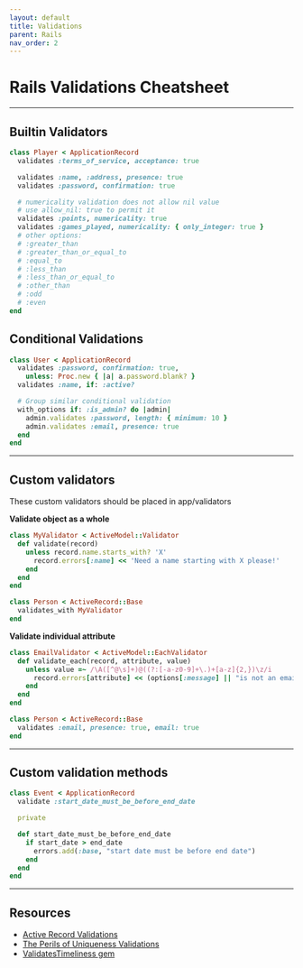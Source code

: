 ```yaml
---
layout: default
title: Validations
parent: Rails
nav_order: 2
---
```


# Rails Validations Cheatsheet

---

## Builtin Validators

```rb
class Player < ApplicationRecord
  validates :terms_of_service, acceptance: true

  validates :name, :address, presence: true
  validates :password, confirmation: true

  # numericality validation does not allow nil value
  # use allow_nil: true to permit it
  validates :points, numericality: true
  validates :games_played, numericality: { only_integer: true }
  # other options:
  # :greater_than
  # :greater_than_or_equal_to
  # :equal_to
  # :less_than
  # :less_than_or_equal_to
  # :other_than
  # :odd
  # :even
end
```

## Conditional Validations

```rb
class User < ApplicationRecord
  validates :password, confirmation: true,
    unless: Proc.new { |a| a.password.blank? }
  validates :name, if: :active?

  # Group similar conditional validation
  with_options if: :is_admin? do |admin|
    admin.validates :password, length: { minimum: 10 }
    admin.validates :email, presence: true
  end
end
```

---

## Custom validators

These custom validators should be placed in app/validators

__Validate object as a whole__

```rb
class MyValidator < ActiveModel::Validator
  def validate(record)
    unless record.name.starts_with? 'X'
      record.errors[:name] << 'Need a name starting with X please!'
    end
  end
end

class Person < ActiveRecord::Base
  validates_with MyValidator
end
```

__Validate individual attribute__

```rb
class EmailValidator < ActiveModel::EachValidator
  def validate_each(record, attribute, value)
    unless value =~ /\A([^@\s]+)@((?:[-a-z0-9]+\.)+[a-z]{2,})\z/i
      record.errors[attribute] << (options[:message] || "is not an email")
    end
  end
end

class Person < ActiveRecord::Base
  validates :email, presence: true, email: true
end
```

---

## Custom validation methods

```rb
class Event < ApplicationRecord
  validate :start_date_must_be_before_end_date

  private

  def start_date_must_be_before_end_date
    if start_date > end_date
      errors.add(:base, "start date must be before end date")
    end
  end
end
```

---

## Resources

- [Active Record Validations](https://guides.rubyonrails.org/active_record_validations.html)
- [The Perils of Uniqueness Validations](https://thoughtbot.com/blog/the-perils-of-uniqueness-validations)
- [ValidatesTimeliness gem](https://github.com/adzap/validates_timeliness)
